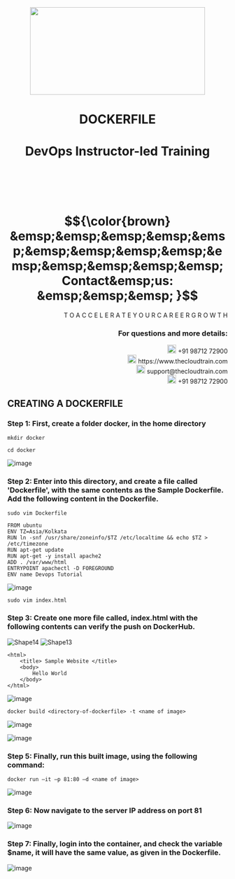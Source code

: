 <div align="center">
<img src=https://static.wixstatic.com/media/1c706c_a5df0ad56f894928bf858a74ba744b32~mv2.png/v1/fit/w_2500,h_1330,al_c/1c706c_a5df0ad56f894928bf858a74ba744b32~mv2.png width="400" height="200">
 </div>

# <div align="center"> DOCKERFILE </p>

# <div align="center"> DevOps Instructor-led Training </div>

<br />

<br />

<br />

<br />

# $${\color{brown} &emsp;&emsp;&emsp;&emsp;&emsp;&emsp;&emsp;&emsp;&emsp;&emsp;&emsp;&emsp;&emsp;&emsp; Contact&emsp;us: &emsp;&emsp;&emsp; }$$

<div align="right"> T O A C C E L E R A T E Y O U R C A R E E R G R O W T H </div>

### <div align="right"> For questions and more details: </div>

<div align="right"> <img src=https://w7.pngwing.com/pngs/759/922/png-transparent-telephone-logo-iphone-telephone-call-smartphone-phone-electronics-text-trademark-thumbnail.png width="20" height="20"> +91 98712 72900 </div>

<div align="right"> <img src=https://pbs.twimg.com/profile_images/1450734615946219520/jmBHQRRa_400x400.jpg width="20" height="20"> https://www.thecloudtrain.com </div>

<div align="right"> <img src=https://icons.iconarchive.com/icons/martz90/circle/512/email-icon.png width="20" height="20"> support@thecloudtrain.com </div>

<div align="right"> <img src=https://png.pngtree.com/png-vector/20221018/ourmid/pngtree-whatsapp-icon-png-image_6315990.png width="20" height="20"> +91 98712 72900 </div>

## CREATING A DOCKERFILE

### Step 1: First, create a folder docker, in the home directory

`mkdir docker`

`cd docker`

![image](https://user-images.githubusercontent.com/37858762/235542195-a0434257-561d-4e2c-a187-398c5ef1e0e7.png)

### Step 2: Enter into this directory, and create a file called 'Dockerfile', with the same contents as the Sample Dockerfile. Add the following content in the Dockerfile.

`sudo vim Dockerfile`

```
FROM ubuntu
ENV TZ=Asia/Kolkata
RUN ln -snf /usr/share/zoneinfo/$TZ /etc/localtime && echo $TZ > /etc/timezone
RUN apt-get update
RUN apt-get -y install apache2
ADD . /var/www/html
ENTRYPOINT apachectl -D FOREGROUND
ENV name Devops Tutorial
```

![image](https://user-images.githubusercontent.com/37858762/235542220-2d61e7c2-1362-4d69-8fc9-87c6f8c964ff.png)

`sudo vim index.html`

### Step 3: Create one more file called, index.html with the following contents can verify the push on DockerHub.

![Shape14](RackMultipart20230501-1-8ract0_html_6a2255611f2ba091.gif) ![Shape13](RackMultipart20230501-1-8ract0_html_e7f3579da92fe195.gif)

```
<html>
	<title> Sample Website </title>
	<body>
		Hello World
	</body>
</html>
```

![image](https://user-images.githubusercontent.com/37858762/235542245-e6237b73-d40d-4c9a-a207-59c587a221ee.png)

`docker build <directory-of-dockerfile> -t <name of image>`

![image](https://user-images.githubusercontent.com/37858762/235542265-87c5ca08-780a-40c3-8f43-d055bf692f97.png)

![image](https://user-images.githubusercontent.com/37858762/235542275-5a5f32a6-e684-44da-9747-75ad095e5858.png)

### Step 5: Finally, run this built image, using the following command:

`docker run –it –p 81:80 –d <name of image>`

![image](https://user-images.githubusercontent.com/37858762/235542286-538d598a-624f-491c-af18-61b0a5283774.png)

### Step 6: Now navigate to the server IP address on port 81

![image](https://user-images.githubusercontent.com/37858762/235542299-56141e74-7479-4c0b-9736-cd09cd2a31cc.png)

### Step 7: Finally, login into the container, and check the variable $name, it will have the same value, as given in the Dockerfile.

![image](https://user-images.githubusercontent.com/37858762/235542309-f55b9231-fe50-4cc7-b4d8-01bf0673fa1d.png)
